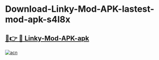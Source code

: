 # Download-Linky-Mod-APK-lastest-mod-apk-s4l8x

<h2><a href="https://apkcomod.com?title=Linky-Mod-APK">🔗👉 🔴 Linky-Mod-APK-apk </a></h2>

[![acn](https://github.com/user-attachments/assets/0f9c940e-d8b0-45ae-aac7-cd30a18b3e1c)](https://apkcomod.com?title=Linky-Mod-APK)
